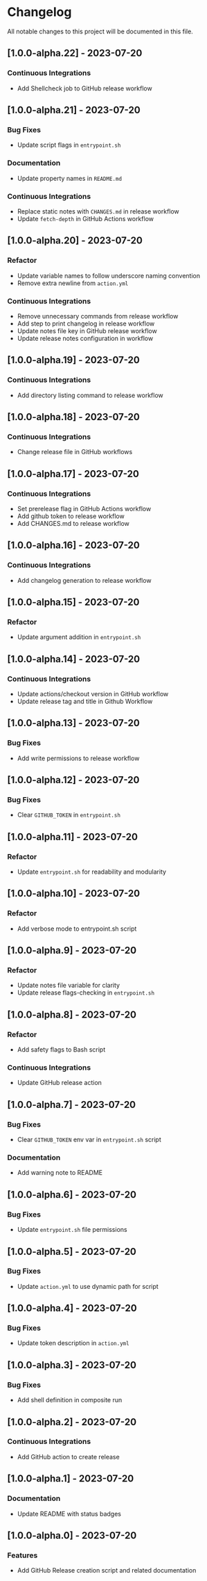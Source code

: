 # Changelog

All notable changes to this project will be documented in this file.

## [1.0.0-alpha.22] - 2023-07-20

### <!-- 07 -->Continuous Integrations

- Add Shellcheck job to GitHub release workflow

## [1.0.0-alpha.21] - 2023-07-20

### <!-- 02 -->Bug Fixes

- Update script flags in `entrypoint.sh`

### <!-- 05 -->Documentation

- Update property names in `README.md`

### <!-- 07 -->Continuous Integrations

- Replace static notes with `CHANGES.md` in release workflow
- Update `fetch-depth` in GitHub Actions workflow

## [1.0.0-alpha.20] - 2023-07-20

### <!-- 04 -->Refactor

- Update variable names to follow underscore naming convention
- Remove extra newline from `action.yml`

### <!-- 07 -->Continuous Integrations

- Remove unnecessary commands from release workflow
- Add step to print changelog in release workflow
- Update notes file key in GitHub release workflow
- Update release notes configuration in workflow

## [1.0.0-alpha.19] - 2023-07-20

### <!-- 07 -->Continuous Integrations

- Add directory listing command to release workflow

## [1.0.0-alpha.18] - 2023-07-20

### <!-- 07 -->Continuous Integrations

- Change release file in GitHub workflows

## [1.0.0-alpha.17] - 2023-07-20

### <!-- 07 -->Continuous Integrations

- Set prerelease flag in GitHub Actions workflow
- Add github token to release workflow
- Add CHANGES.md to release workflow

## [1.0.0-alpha.16] - 2023-07-20

### <!-- 07 -->Continuous Integrations

- Add changelog generation to release workflow

## [1.0.0-alpha.15] - 2023-07-20

### <!-- 04 -->Refactor

- Update argument addition in `entrypoint.sh`

## [1.0.0-alpha.14] - 2023-07-20

### <!-- 07 -->Continuous Integrations

- Update actions/checkout version in GitHub workflow
- Update release tag and title in Github Workflow

## [1.0.0-alpha.13] - 2023-07-20

### <!-- 02 -->Bug Fixes

- Add write permissions to release workflow

## [1.0.0-alpha.12] - 2023-07-20

### <!-- 02 -->Bug Fixes

- Clear `GITHUB_TOKEN` in `entrypoint.sh`

## [1.0.0-alpha.11] - 2023-07-20

### <!-- 04 -->Refactor

- Update `entrypoint.sh` for readability and modularity

## [1.0.0-alpha.10] - 2023-07-20

### <!-- 04 -->Refactor

- Add verbose mode to entrypoint.sh script

## [1.0.0-alpha.9] - 2023-07-20

### <!-- 04 -->Refactor

- Update notes file variable for clarity
- Update release flags-checking in `entrypoint.sh`

## [1.0.0-alpha.8] - 2023-07-20

### <!-- 04 -->Refactor

- Add safety flags to Bash script

### <!-- 07 -->Continuous Integrations

- Update GitHub release action

## [1.0.0-alpha.7] - 2023-07-20

### <!-- 02 -->Bug Fixes

- Clear `GITHUB_TOKEN` env var in `entrypoint.sh` script

### <!-- 05 -->Documentation

- Add warning note to README

## [1.0.0-alpha.6] - 2023-07-20

### <!-- 02 -->Bug Fixes

- Update `entrypoint.sh` file permissions

## [1.0.0-alpha.5] - 2023-07-20

### <!-- 02 -->Bug Fixes

- Update `action.yml` to use dynamic path for script

## [1.0.0-alpha.4] - 2023-07-20

### <!-- 02 -->Bug Fixes

- Update token description in `action.yml`

## [1.0.0-alpha.3] - 2023-07-20

### <!-- 02 -->Bug Fixes

- Add shell definition in composite run

## [1.0.0-alpha.2] - 2023-07-20

### <!-- 07 -->Continuous Integrations

- Add GitHub action to create release

## [1.0.0-alpha.1] - 2023-07-20

### <!-- 05 -->Documentation

- Update README with status badges

## [1.0.0-alpha.0] - 2023-07-20

### <!-- 01 -->Features

- Add GitHub Release creation script and related documentation

<!-- generated by git-cliff -->
